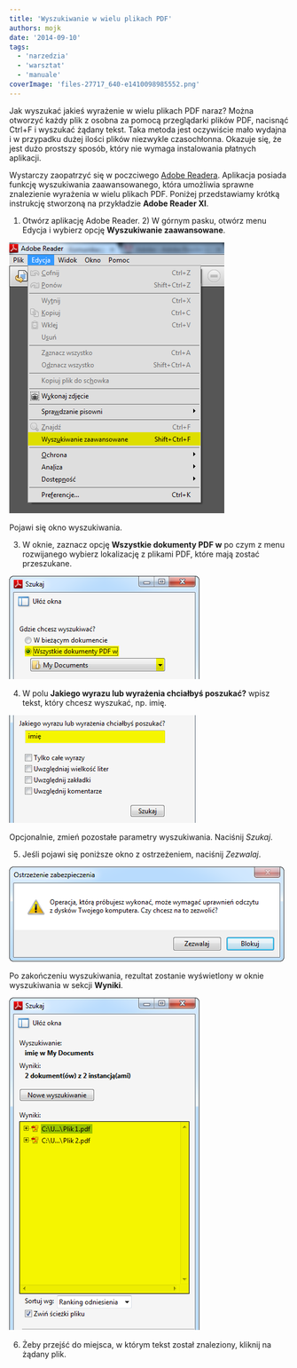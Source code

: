 ```yaml
---
title: 'Wyszukiwanie w wielu plikach PDF'
authors: mojk
date: '2014-09-10'
tags:
  - 'narzedzia'
  - 'warsztat'
  - 'manuale'
coverImage: 'files-27717_640-e1410098985552.png'
---
```


Jak wyszukać jakieś wyrażenie w wielu plikach PDF naraz? Można otworzyć każdy
plik z osobna za pomocą przeglądarki plików PDF, nacisnąć Ctrl+F i wyszukać
żądany tekst. Taka metoda jest oczywiście mało wydajna i w przypadku dużej
ilości plików niezwykle czasochłonna. Okazuje się, że jest dużo prostszy sposób,
który nie wymaga instalowania płatnych aplikacji.

<!--truncate-->

Wystarczy zaopatrzyć się w poczciwego
[Adobe Readera](http://get.adobe.com/pl/reader/). Aplikacja posiada funkcję
wyszukiwania zaawansowanego, która umożliwia sprawne znalezienie wyrażenia w
wielu plikach PDF. Poniżej przedstawiamy krótką instrukcję stworzoną na
przykładzie **Adobe Reader XI**.

1.  Otwórz aplikację Adobe Reader. 2) W górnym pasku, otwórz menu Edycja i
    wybierz opcję **Wyszukiwanie zaawansowane**.

[![menuedycja](images/menuedycja.png)](http://techwriter.pl/wp-content/uploads/2014/09/menuedycja.png)

Pojawi się okno wyszukiwania.

3. W oknie, zaznacz opcję **Wszystkie dokumenty PDF w** po czym z menu
   rozwijanego wybierz lokalizację z plikami PDF, które mają zostać przeszukane.

[![szukajokno1popraw](images/szukajokno1popraw.png)](http://techwriter.pl/wp-content/uploads/2014/09/szukajokno1popraw.png)

4. W polu **Jakiego wyrazu lub wyrażenia chciałbyś poszukać?** wpisz tekst,
   który chcesz wyszukać, np. imię.

[![szukajokno2](images/szukajokno2.png)](http://techwriter.pl/wp-content/uploads/2014/09/szukajokno2.png)

Opcjonalnie, zmień pozostałe parametry wyszukiwania. Naciśnij _Szukaj_.

5. Jeśli pojawi się poniższe okno z ostrzeżeniem, naciśnij _Zezwalaj_.

[![ostrzezeniepopr](images/ostrzezeniepopr.png)](http://techwriter.pl/wp-content/uploads/2014/09/ostrzezeniepopr.png)

Po zakończeniu wyszukiwania, rezultat zostanie wyświetlony w oknie wyszukiwania
w sekcji **Wyniki**.

[![szukajwyniki](images/szukajwyniki.png)](http://techwriter.pl/wp-content/uploads/2014/09/szukajwyniki.png)

6. Żeby przejść do miejsca, w którym tekst został znaleziony, kliknij na żądany
   plik.

